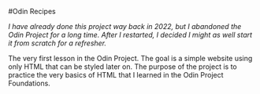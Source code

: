 #Odin Recipes

_I have already done this project way back in 2022, but I abandoned the Odin Project for a long time. After I restarted, I decided I might as well start it from scratch for a refresher._

The very first lesson in the Odin Project. The goal is a simple website using only HTML that can be styled later on. The purpose of the project is to practice the very basics of HTML that I learned in the Odin Project Foundations.

